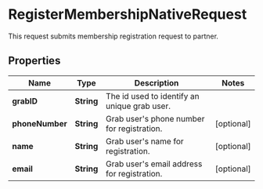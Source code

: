 

# RegisterMembershipNativeRequest

This request submits membership registration request to partner. 

## Properties

| Name | Type | Description | Notes |
|------------ | ------------- | ------------- | -------------|
|**grabID** | **String** | The id used to identify an unique grab user. |  |
|**phoneNumber** | **String** | Grab user&#39;s phone number for registration. |  [optional] |
|**name** | **String** | Grab user&#39;s name for registration. |  [optional] |
|**email** | **String** | Grab user&#39;s email address for registration. |  [optional] |




